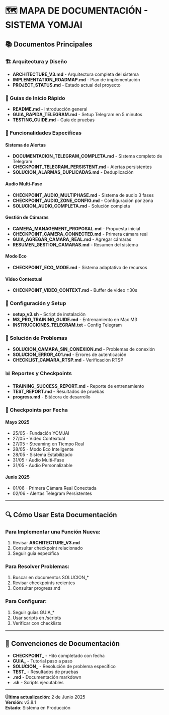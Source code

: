 # 🗺️ MAPA DE DOCUMENTACIÓN - SISTEMA YOMJAI

## 📚 Documentos Principales

### 🏗️ Arquitectura y Diseño
- **ARCHITECTURE_V3.md** - Arquitectura completa del sistema
- **IMPLEMENTATION_ROADMAP.md** - Plan de implementación
- **PROJECT_STATUS.md** - Estado actual del proyecto

### 🚀 Guías de Inicio Rápido
- **README.md** - Introducción general
- **GUIA_RAPIDA_TELEGRAM.md** - Setup Telegram en 5 minutos
- **TESTING_GUIDE.md** - Guía de pruebas

### 📱 Funcionalidades Específicas

#### Sistema de Alertas
- **DOCUMENTACION_TELEGRAM_COMPLETA.md** - Sistema completo de Telegram
- **CHECKPOINT_TELEGRAM_PERSISTENT.md** - Alertas persistentes
- **SOLUCION_ALARMAS_DUPLICADAS.md** - Deduplicación

#### Audio Multi-Fase
- **CHECKPOINT_AUDIO_MULTIPHASE.md** - Sistema de audio 3 fases
- **CHECKPOINT_AUDIO_ZONE_CONFIG.md** - Configuración por zona
- **SOLUCION_AUDIO_COMPLETA.md** - Solución completa

#### Gestión de Cámaras
- **CAMERA_MANAGEMENT_PROPOSAL.md** - Propuesta inicial
- **CHECKPOINT_CAMERA_CONNECTED.md** - Primera cámara real
- **GUIA_AGREGAR_CAMARA_REAL.md** - Agregar cámaras
- **RESUMEN_GESTION_CAMARAS.md** - Resumen del sistema

#### Modo Eco
- **CHECKPOINT_ECO_MODE.md** - Sistema adaptativo de recursos

#### Video Contextual
- **CHECKPOINT_VIDEO_CONTEXT.md** - Buffer de video ±30s

### 🔧 Configuración y Setup
- **setup_v3.sh** - Script de instalación
- **M3_PRO_TRAINING_GUIDE.md** - Entrenamiento en Mac M3
- **INSTRUCCIONES_TELEGRAM.txt** - Config Telegram

### 🐛 Solución de Problemas
- **SOLUCION_CAMARA_SIN_CONEXION.md** - Problemas de conexión
- **SOLUCION_ERROR_401.md** - Errores de autenticación
- **CHECKLIST_CAMARA_RTSP.md** - Verificación RTSP

### 📊 Reportes y Checkpoints
- **TRAINING_SUCCESS_REPORT.md** - Reporte de entrenamiento
- **TEST_REPORT.md** - Resultados de pruebas
- **progress.md** - Bitácora de desarrollo

### 🎯 Checkpoints por Fecha

#### Mayo 2025
- 25/05 - Fundación YOMJAI
- 27/05 - Video Contextual
- 27/05 - Streaming en Tiempo Real
- 28/05 - Modo Eco Inteligente
- 28/05 - Sistema Estabilizado
- 31/05 - Audio Multi-Fase
- 31/05 - Audio Personalizable

#### Junio 2025
- 01/06 - Primera Cámara Real Conectada
- 02/06 - Alertas Telegram Persistentes

---

## 🔍 Cómo Usar Esta Documentación

### Para Implementar una Función Nueva:
1. Revisar **ARCHITECTURE_V3.md**
2. Consultar checkpoint relacionado
3. Seguir guía específica

### Para Resolver Problemas:
1. Buscar en documentos SOLUCION_*
2. Revisar checkpoints recientes
3. Consultar progress.md

### Para Configurar:
1. Seguir guías GUIA_*
2. Usar scripts en /scripts
3. Verificar con checklists

---

## 📝 Convenciones de Documentación

- **CHECKPOINT_** - Hito completado con fecha
- **GUIA_** - Tutorial paso a paso
- **SOLUCION_** - Resolución de problema específico
- **TEST_** - Resultados de pruebas
- **.md** - Documentación markdown
- **.sh** - Scripts ejecutables

---

**Última actualización**: 2 de Junio 2025  
**Versión**: v3.8.1  
**Estado**: Sistema en Producción
